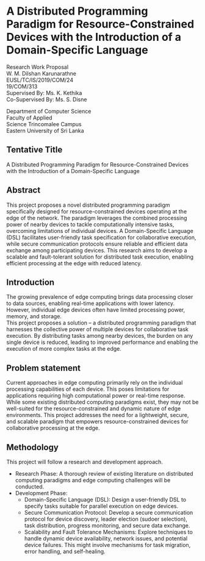 # A Distributed Programming Paradigm for Resource-Constrained Devices with the Introduction of a Domain-Specific Language

Research Work Proposal  
W. M. Dilshan Karunarathne  
EUSL/TC/IS/2019/COM/24  
19/COM/313  
Supervised By: Ms. K. Kethika  
Co-Supervised By: Ms. S. Disne  

Department of Computer Science  
Faculty of Applied  
Science Trincomalee Campus  
Eastern University of Sri Lanka  

## Tentative Title

A Distributed Programming Paradigm for Resource-Constrained Devices with the Introduction of a Domain-Specific Language

## Abstract 

This project proposes a novel distributed programming paradigm specifically designed for resource-constrained devices 
operating at the edge of the network. The paradigm leverages the combined processing power of nearby devices to tackle 
computationally intensive tasks, overcoming limitations of individual devices. A Domain-Specific Language (DSL) 
facilitates user-friendly task specification for collaborative execution, while secure communication protocols ensure 
reliable and efficient data exchange among participating devices. This research aims to develop a scalable and 
fault-tolerant solution for distributed task execution, enabling efficient processing at the edge with reduced latency.

## Introduction

The growing prevalence of edge computing brings data processing closer to data sources, enabling real-time applications 
with lower latency. However, individual edge devices often have limited processing power, memory, and storage.  
This project proposes a solution – a distributed programming paradigm that harnesses the collective power of multiple 
devices for collaborative task execution. By distributing tasks among nearby devices, the burden on any single device 
is reduced, leading to improved performance and enabling the execution of more complex tasks at the edge.

## Problem statement

Current approaches in edge computing primarily rely on the individual processing capabilities of each device. 
This poses limitations for applications requiring high computational power or real-time response. While some existing 
distributed computing paradigms exist, they may not be well-suited for the resource-constrained and dynamic nature of 
edge environments. This project addresses the need for a lightweight, secure, and scalable paradigm that empowers 
resource-constrained devices for collaborative processing at the edge.

## Methodology

This project will follow a research and development approach.
* Research Phase: A thorough review of existing literature on distributed computing paradigms and edge computing 
challenges will be conducted.
* Development Phase:
  * Domain-Specific Language (DSL): Design a user-friendly DSL to specify tasks suitable for parallel execution on 
  edge devices.
  * Secure Communication Protocol: Develop a secure communication protocol for device discovery, leader election 
  (sudoer selection), task distribution, progress monitoring, and secure data exchange.
  * Scalability and Fault Tolerance Mechanisms: Explore techniques to handle dynamic device availability, 
  network issues, and potential device failures. This might involve mechanisms for task migration, error handling, 
  and self-healing.
